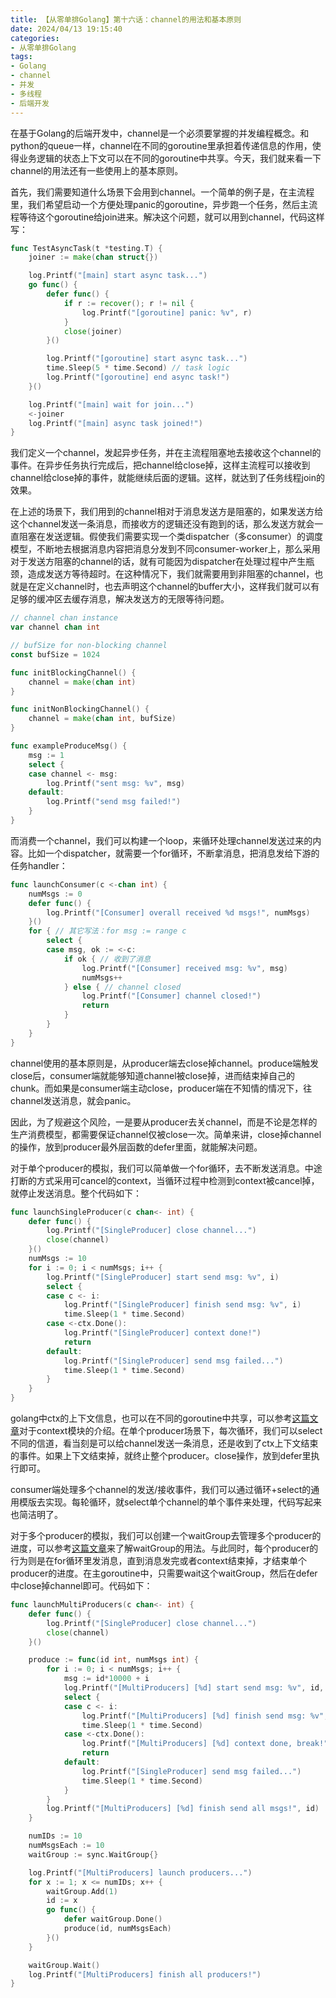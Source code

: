 ```yaml
---
title: 【从零单排Golang】第十六话：channel的用法和基本原则
date: 2024/04/13 19:15:40
categories:
- 从零单排Golang
tags:
- Golang
- channel
- 并发
- 多线程
- 后端开发
---
```


在基于Golang的后端开发中，channel是一个必须要掌握的并发编程概念。和python的queue一样，channel在不同的goroutine里承担着传递信息的作用，使得业务逻辑的状态上下文可以在不同的goroutine中共享。今天，我们就来看一下channel的用法还有一些使用上的基本原则。

首先，我们需要知道什么场景下会用到channel。一个简单的例子是，在主流程里，我们希望启动一个方便处理panic的goroutine，异步跑一个任务，然后主流程等待这个goroutine给join进来。解决这个问题，就可以用到channel，代码这样写：

<!-- more -->

```go
func TestAsyncTask(t *testing.T) {
    joiner := make(chan struct{})

    log.Printf("[main] start async task...")
    go func() {
        defer func() {
            if r := recover(); r != nil {
                log.Printf("[goroutine] panic: %v", r)
            }
            close(joiner)
        }()

        log.Printf("[goroutine] start async task...")
        time.Sleep(5 * time.Second) // task logic
        log.Printf("[goroutine] end async task!")
    }()

    log.Printf("[main] wait for join...")
    <-joiner
    log.Printf("[main] async task joined!")
}
```

我们定义一个channel，发起异步任务，并在主流程阻塞地去接收这个channel的事件。在异步任务执行完成后，把channel给close掉，这样主流程可以接收到channel给close掉的事件，就能继续后面的逻辑。这样，就达到了任务线程join的效果。

在上述的场景下，我们用到的channel相对于消息发送方是阻塞的，如果发送方给这个channel发送一条消息，而接收方的逻辑还没有跑到的话，那么发送方就会一直阻塞在发送逻辑。假使我们需要实现一个类dispatcher（多consumer）的调度模型，不断地去根据消息内容把消息分发到不同consumer-worker上，那么采用对于发送方阻塞的channel的话，就有可能因为dispatcher在处理过程中产生瓶颈，造成发送方等待超时。在这种情况下，我们就需要用到非阻塞的channel，也就是在定义channel时，也去声明这个channel的buffer大小，这样我们就可以有足够的缓冲区去缓存消息，解决发送方的无限等待问题。

```go
// channel chan instance
var channel chan int

// bufSize for non-blocking channel
const bufSize = 1024

func initBlockingChannel() {
    channel = make(chan int)
}

func initNonBlockingChannel() {
    channel = make(chan int, bufSize)
}

func exampleProduceMsg() {
    msg := 1
    select {
    case channel <- msg:
        log.Printf("sent msg: %v", msg)
    default:
        log.Printf("send msg failed!")
    }
}
```

而消费一个channel，我们可以构建一个loop，来循环处理channel发送过来的内容。比如一个dispatcher，就需要一个for循环，不断拿消息，把消息发给下游的任务handler：

```go
func launchConsumer(c <-chan int) {
    numMsgs := 0
    defer func() {
        log.Printf("[Consumer] overall received %d msgs!", numMsgs)
    }()
    for { // 其它写法：for msg := range c
        select {
        case msg, ok := <-c:
            if ok { // 收到了消息
                log.Printf("[Consumer] received msg: %v", msg)
                numMsgs++
            } else { // channel closed
                log.Printf("[Consumer] channel closed!")
                return
            }
        }
    }
}
```

channel使用的基本原则是，从producer端去close掉channel。produce端触发close后，consumer端就能够知道channel被close掉，进而结束掉自己的chunk。而如果是consumer端主动close，producer端在不知情的情况下，往channel发送消息，就会panic。

因此，为了规避这个风险，一是要从producer去关channel，而是不论是怎样的生产消费模型，都需要保证channel仅被close一次。简单来讲，close掉channel的操作，放到producer最外层函数的defer里面，就能解决问题。

对于单个producer的模拟，我们可以简单做一个for循环，去不断发送消息。中途打断的方式采用可cancel的context，当循环过程中检测到context被cancel掉，就停止发送消息。整个代码如下：

```go
func launchSingleProducer(c chan<- int) {
    defer func() {
        log.Printf("[SingleProducer] close channel...")
        close(channel)
    }()
    numMsgs := 10
    for i := 0; i < numMsgs; i++ {
        log.Printf("[SingleProducer] start send msg: %v", i)
        select {
        case c <- i:
            log.Printf("[SingleProducer] finish send msg: %v", i)
            time.Sleep(1 * time.Second)
        case <-ctx.Done():
            log.Printf("[SingleProducer] context done!")
            return
        default:
            log.Printf("[SingleProducer] send msg failed...")
            time.Sleep(1 * time.Second)
        }
    }
}
```

golang中ctx的上下文信息，也可以在不同的goroutine中共享，可以参考[这篇文章](https://utmhikari.top/2023/04/01/gofromzero/10_context/)对于context模块的介绍。在单个producer场景下，每次循环，我们可以select不同的信道，看当刻是可以给channel发送一条消息，还是收到了ctx上下文结束的事件。如果上下文结束掉，就终止整个producer。close操作，放到defer里执行即可。

consumer端处理多个channel的发送/接收事件，我们可以通过循环+select的通用模版去实现。每轮循环，就select单个channel的单个事件来处理，代码写起来也简洁明了。

对于多个producer的模拟，我们可以创建一个waitGroup去管理多个producer的进度，可以参考[这篇文章](https://utmhikari.top/2023/08/06/gofromzero/13_waitgroup/)来了解waitGroup的用法。与此同时，每个producer的行为则是在for循环里发消息，直到消息发完或者context结束掉，才结束单个producer的进度。在主goroutine中，只需要wait这个waitGroup，然后在defer中close掉channel即可。代码如下：

```go
func launchMultiProducers(c chan<- int) {
    defer func() {
        log.Printf("[SingleProducer] close channel...")
        close(channel)
    }()

    produce := func(id int, numMsgs int) {
        for i := 0; i < numMsgs; i++ {
            msg := id*10000 + i
            log.Printf("[MultiProducers] [%d] start send msg: %v", id, msg)
            select {
            case c <- i:
                log.Printf("[MultiProducers] [%d] finish send msg: %v", id, msg)
                time.Sleep(1 * time.Second)
            case <-ctx.Done():
                log.Printf("[MultiProducers] [%d] context done, break!", id)
                return
            default:
                log.Printf("[SingleProducer] send msg failed...")
                time.Sleep(1 * time.Second)
            }
        }
        log.Printf("[MultiProducers] [%d] finish send all msgs!", id)
    }

    numIDs := 10
    numMsgsEach := 10
    waitGroup := sync.WaitGroup{}

    log.Printf("[MultiProducers] launch producers...")
    for x := 1; x <= numIDs; x++ {
        waitGroup.Add(1)
        id := x
        go func() {
            defer waitGroup.Done()
            produce(id, numMsgsEach)
        }()
    }

    waitGroup.Wait()
    log.Printf("[MultiProducers] finish all producers!")
}
```
